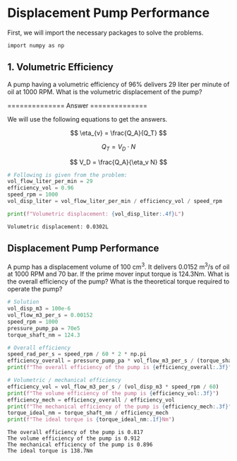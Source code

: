 # Displacement Pump Performance

First, we will import the necessary packages to solve the problems.



```
import numpy as np
```

## 1. Volumetric Efficiency
A pump having a volumetric efficiency of 96% delivers 29 liter per minute of oil at 1000 RPM. What is the volumetric displacement of the pump?

============== Answer ==============

We will use the following equations to get the answers.

$$
\eta_{v} = \frac{Q_A}{Q_T}
$$

$$
Q_T = V_D \cdot N
$$

$$
V_D = \frac{Q_A}{\eta_v N}
$$


```python
# Following is given from the problem:
vol_flow_liter_per_min = 29
efficiency_vol = 0.96
speed_rpm = 1000
vol_disp_liter = vol_flow_liter_per_min / efficiency_vol / speed_rpm

print(f"Volumetric displacement: {vol_disp_liter:.4f}L")
```

    Volumetric displacement: 0.0302L


## Displacement Pump Performance
A pump has a displacement volume of 100 cm<sup>3</sup>. It delivers 0.0152 m<sup>3</sup>/s of oil at 1000 RPM and 70 bar. If the prime mover input torque is 124.3Nm. What is the overall efficiency of the pump? What is the theoretical torque required to operate the pump?


```python
# Solution
vol_disp_m3 = 100e-6
vol_flow_m3_per_s = 0.00152
speed_rpm = 1000
pressure_pump_pa = 70e5
torque_shaft_nm = 124.3

# Overall efficiency
speed_rad_per_s = speed_rpm / 60 * 2 * np.pi
efficiency_overall = pressure_pump_pa * vol_flow_m3_per_s / (torque_shaft_nm * speed_rad_per_s)
print(f"The overall efficiency of the pump is {efficiency_overall:.3f}")

# Volumetric / mechanical efficiency
efficiency_vol = vol_flow_m3_per_s / (vol_disp_m3 * speed_rpm / 60)
print(f"The volume efficiency of the pump is {efficiency_vol:.3f}")
efficiency_mech = efficiency_overall / efficiency_vol
print(f"The mechanical efficiency of the pump is {efficiency_mech:.3f}")
torque_ideal_nm = torque_shaft_nm / efficiency_mech
print(f"The ideal torque is {torque_ideal_nm:.1f}Nm")

```

    The overall efficiency of the pump is 0.817
    The volume efficiency of the pump is 0.912
    The mechanical efficiency of the pump is 0.896
    The ideal torque is 138.7Nm

